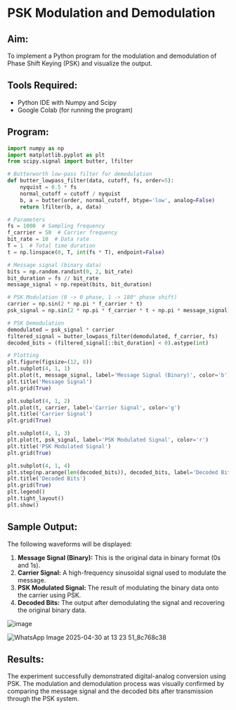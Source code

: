 # PSK Modulation and Demodulation

## Aim:
To implement a Python program for the modulation and demodulation of Phase Shift Keying (PSK) and visualize the output.

## Tools Required:
- Python IDE with Numpy and Scipy
- Google Colab (for running the program)

## Program:

```python
import numpy as np
import matplotlib.pyplot as plt
from scipy.signal import butter, lfilter

# Butterworth low-pass filter for demodulation
def butter_lowpass_filter(data, cutoff, fs, order=5):
    nyquist = 0.5 * fs
    normal_cutoff = cutoff / nyquist
    b, a = butter(order, normal_cutoff, btype='low', analog=False)
    return lfilter(b, a, data)

# Parameters
fs = 1000  # Sampling frequency
f_carrier = 50  # Carrier frequency
bit_rate = 10  # Data rate
T = 1  # Total time duration
t = np.linspace(0, T, int(fs * T), endpoint=False)

# Message signal (binary data)
bits = np.random.randint(0, 2, bit_rate)
bit_duration = fs // bit_rate
message_signal = np.repeat(bits, bit_duration)

# PSK Modulation (0 -> 0 phase, 1 -> 180° phase shift)
carrier = np.sin(2 * np.pi * f_carrier * t)
psk_signal = np.sin(2 * np.pi * f_carrier * t + np.pi * message_signal)

# PSK Demodulation
demodulated = psk_signal * carrier
filtered_signal = butter_lowpass_filter(demodulated, f_carrier, fs)
decoded_bits = (filtered_signal[::bit_duration] < 0).astype(int)

# Plotting
plt.figure(figsize=(12, 8))
plt.subplot(4, 1, 1)
plt.plot(t, message_signal, label='Message Signal (Binary)', color='b')
plt.title('Message Signal')
plt.grid(True)

plt.subplot(4, 1, 2)
plt.plot(t, carrier, label='Carrier Signal', color='g')
plt.title('Carrier Signal')
plt.grid(True)

plt.subplot(4, 1, 3)
plt.plot(t, psk_signal, label='PSK Modulated Signal', color='r')
plt.title('PSK Modulated Signal')
plt.grid(True)

plt.subplot(4, 1, 4)
plt.step(np.arange(len(decoded_bits)), decoded_bits, label='Decoded Bits', color='r', marker='x')
plt.title('Decoded Bits')
plt.grid(True)
plt.legend()
plt.tight_layout()
plt.show()
```
## Sample Output:

The following waveforms will be displayed:

1. **Message Signal (Binary):** This is the original data in binary format (0s and 1s).
2. **Carrier Signal:** A high-frequency sinusoidal signal used to modulate the message.
3. **PSK Modulated Signal:** The result of modulating the binary data onto the carrier using PSK.
4. **Decoded Bits:** The output after demodulating the signal and recovering the original binary data.

![image](https://github.com/user-attachments/assets/df2c600e-8109-454e-ab52-5dd50a611a58)

![WhatsApp Image 2025-04-30 at 13 23 51_8c768c38](https://github.com/user-attachments/assets/38b1e35b-4bbe-4e32-a3c0-43459daa244d)

## Results:

The experiment successfully demonstrated digital-analog conversion using PSK. The modulation and demodulation process was visually confirmed by comparing the message signal and the decoded bits after transmission through the PSK system.
